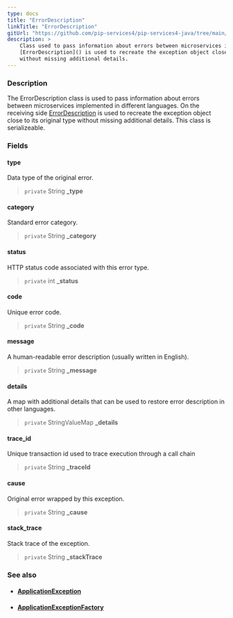 ```yaml
---
type: docs
title: "ErrorDescription"
linkTitle: "ErrorDescription"
gitUrl: "https://github.com/pip-services4/pip-services4-java/tree/main/pip-services4-commons-java"
description: >
    Class used to pass information about errors between microservices implemented in different languages. On the receiving side
    [ErrorDescription]() is used to recreate the exception object close to its original type
    without missing additional details.
---
```


### Description

The ErrorDescription class is used to pass information about errors between microservices implemented in different languages. On the receiving side [ErrorDescription]() is used to recreate the exception object close to its original type without missing additional details. This class is serializeable.

### Fields

<span class="hide-title-link">

#### type
Data type of the original error. 
> `private` String **_type**

#### category
Standard error category. 
> `private` String **_category**

#### status
HTTP status code associated with this error type. 
> `private` int **_status**

#### code
Unique error code. 
> `private` String **_code**

#### message
A human-readable error description (usually written in English). 
> `private` String **_message**

#### details
A map with additional details that can be used to restore error description in other languages. 
> `private` StringValueMap **_details**

#### trace_id
Unique transaction id used to trace execution through a call chain    
> `private` String **_traceId**

#### cause
Original error wrapped by this exception.  
> `private` String **_cause**

#### stack_trace
Stack trace of the exception.  
> `private` String **_stackTrace**

</span>


### See also
- #### [ApplicationException](../application_exception)
- #### [ApplicationExceptionFactory](../application_exception_factory)
